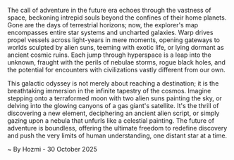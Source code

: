 
The call of adventure in the future era echoes through the vastness of space, beckoning intrepid souls beyond the confines of their home planets. Gone are the days of terrestrial horizons; now, the explorer's map encompasses entire star systems and uncharted galaxies. Warp drives propel vessels across light-years in mere moments, opening gateways to worlds sculpted by alien suns, teeming with exotic life, or lying dormant as ancient cosmic ruins. Each jump through hyperspace is a leap into the unknown, fraught with the perils of nebulae storms, rogue black holes, and the potential for encounters with civilizations vastly different from our own.

This galactic odyssey is not merely about reaching a destination; it is the breathtaking immersion in the infinite tapestry of the cosmos. Imagine stepping onto a terraformed moon with two alien suns painting the sky, or delving into the glowing canyons of a gas giant's satellite. It's the thrill of discovering a new element, deciphering an ancient alien script, or simply gazing upon a nebula that unfurls like a celestial painting. The future of adventure is boundless, offering the ultimate freedom to redefine discovery and push the very limits of human understanding, one distant star at a time.

~ By Hozmi - 30 October 2025
